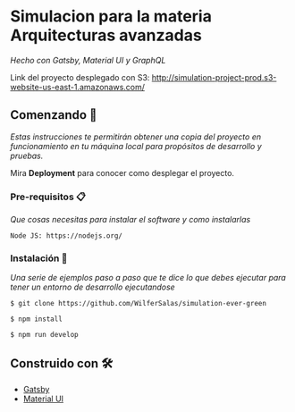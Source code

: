 # Simulacion para la materia Arquitecturas avanzadas

_Hecho con Gatsby, Material UI y GraphQL_

Link del proyecto desplegado con S3: http://simulation-project-prod.s3-website-us-east-1.amazonaws.com/

## Comenzando 🚀

_Estas instrucciones te permitirán obtener una copia del proyecto en funcionamiento en tu máquina local para propósitos de desarrollo y pruebas._

Mira **Deployment** para conocer como desplegar el proyecto.


### Pre-requisitos 📋

_Que cosas necesitas para instalar el software y como instalarlas_

```
Node JS: https://nodejs.org/
```

### Instalación 🔧

_Una serie de ejemplos paso a paso que te dice lo que debes ejecutar para tener un entorno de desarrollo ejecutandose_

```
$ git clone https://github.com/WilferSalas/simulation-ever-green
```

```
$ npm install
```

```
$ npm run develop
```

## Construido con 🛠️

* [Gatsby](https://www.gatsbyjs.com/)
* [Material UI](https://material-ui.com/)
